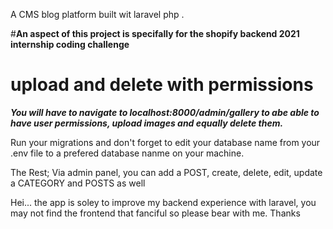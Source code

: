 A CMS blog platform built wit laravel php .


#**An aspect of this project is specifally for the shopify backend 2021 internship coding challenge**

# upload and delete with permissions 

***You will have to navigate to localhost:8000/admin/gallery to abe able to have user permissions, upload images and equally delete them.***


Run your migrations and don't forget to edit your database name from your .env file to a prefered database nanme on your machine.

The Rest;
Via admin panel, you can add a POST, create, delete, edit, update a CATEGORY and POSTS as well

Hei... the app is soley to improve my backend experience with laravel, you may not find the frontend that fanciful so please bear with me. Thanks
